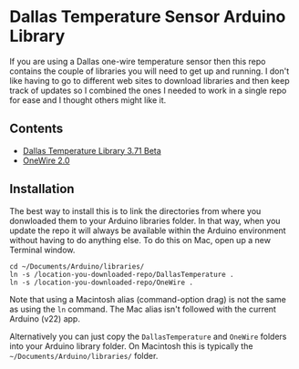 Dallas Temperature Sensor Arduino Library
=========================================

If you are using a Dallas one-wire temperature sensor then this repo contains the couple of libraries you will need to get up and running. I don't like having to go to different web sites to download libraries and then keep track of updates so I combined the ones I needed to work in a single repo for ease and I thought others might like it.

Contents
--------
* [Dallas Temperature Library 3.71 Beta](http://www.milesburton.com/?title=Dallas_Temperature_Control_Library)
* [OneWire 2.0](http://www.pjrc.com/teensy/td_libs_OneWire.html)

Installation
------------
The best way to install this is to link the directories from where you donwloaded them to your Arduino libraries folder. In that way, when you update the repo it will always be available within the Arduino environment without having to do anything else. To do this on Mac, open up a new Terminal window.

    cd ~/Documents/Arduino/libraries/
    ln -s /location-you-downloaded-repo/DallasTemperature .
    ln -s /location-you-downloaded-repo/OneWire .

Note that using a Macintosh alias (command-option drag) is not the same as using the `ln` command. The Mac alias isn't followed with the current Arduino (v22) app.

Alternatively you can just copy the `DallasTemperature` and `OneWire` folders into your Arduino library folder. On Macintosh this is typically the `~/Documents/Arduino/libraries/` folder.